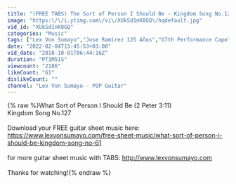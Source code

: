 ```yaml
---
title: "(FREE TABS) The Sort of Person I Should Be - Kingdom Song No.127"
image: "https:\/\/i.ytimg.com\/vi\/XUkSd1nK8GQ\/hqdefault.jpg"
vid_id: "XUkSd1nK8GQ"
categories: "Music"
tags: ["Lex Von Sumayo","Jose Ramirez 125 Años","G7th Performance Capo"]
date: "2022-02-04T15:45:53+03:00"
vid_date: "2018-10-01T06:44:16Z"
duration: "PT1M51S"
viewcount: "2186"
likeCount: "61"
dislikeCount: ""
channel: "Lex Von Sumayo - POP Guitar"
---
```

{% raw %}What Sort of Person I Should Be (2 Peter 3:11)<br />Kingdom Song No.127<br /><br />Download your FREE guitar sheet music here: <a rel="nofollow" target="blank" href="https://www.lexvonsumayo.com/free-sheet-music/what-sort-of-person-i-should-be-kingdom-song-no-61">https://www.lexvonsumayo.com/free-sheet-music/what-sort-of-person-i-should-be-kingdom-song-no-61</a><br /><br />for more guitar sheet music with TABS: <a rel="nofollow" target="blank" href="http://www.lexvonsumayo.com">http://www.lexvonsumayo.com</a><br /><br />Thanks for watching!{% endraw %}
